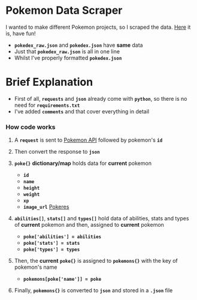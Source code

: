 # Pokemon Data Scraper

I wanted to make different Pokemon projects, so I scraped the data. [Here](https://github.com/DetainedDeveloper/Pokemon-Data-Scraper/tree/main/pokedex_raw) it is, have fun!

- **`pokedex_raw.json`** and **`pokedex.json`** have **same** data
- Just that **`pokedex_raw.json`** is all in one line
- Whilst I've properly formatted **`pokedex.json`**

# Brief Explanation

- First of all, **`requests`** and **`json`** already come with **`python`**, so there is no need for **`requirements.txt`**
- I've added **`comments`** and that cover everything in detail

### How code works

1. A **`request`** is sent to [Pokemon API](https://pokeapi.co/) followed by pokemon's **`id`**

2. Then convert the response to **`json`**

3. **`poke{}`** **dictionary/map** holds data for **current** pokemon
    - **`id`**
    - **`name`**
    - **`height`**
    - **`weight`**
    - **`xp`**
    - **`image_url`** [Pokeres](https://pokeres.bastionbot.org/)

4. **`abilities[]`**, **`stats[]`** and **`types[]`** hold data of abilities, stats and types of **current** pokemon and then, assigned to **current** pokemon
    - **`poke['abilities'] = abilities`**
    - **`poke['stats'] = stats`**
    - **`poke['types'] = types`**

5. Then, the **current** **`poke{}`** is assigned to **`pokemons{}`** with the key of pokemon's name
    - **`pokemons[poke['name']] = poke`**

6. Finally, **`pokemons{}`** is converted to **`json`** and stored in a **`.json`** file